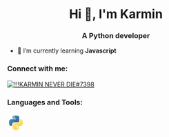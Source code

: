 <h1 align="center">Hi 👋, I'm Karmin</h1>
<h3 align="center">A Python developer</h3>

- 🌱 I’m currently learning **Javascript**

<h3 align="left">Connect with me:</h3>
<p align="left">
<a href="!!!KARMIN NEVER DIE#7398" target="blank"><img align="center" src="https://raw.githubusercontent.com/rahuldkjain/github-profile-readme-generator/master/src/images/icons/Social/discord.svg" alt="!!!KARMIN NEVER DIE#7398" height="30" width="40" /></a>
</p>

<h3 align="left">Languages and Tools:</h3>
<p align="left"> <a href="https://www.python.org" target="_blank" rel="noreferrer"> <img src="https://raw.githubusercontent.com/devicons/devicon/master/icons/python/python-original.svg" alt="python" width="40" height="40"/> </a> </p>
